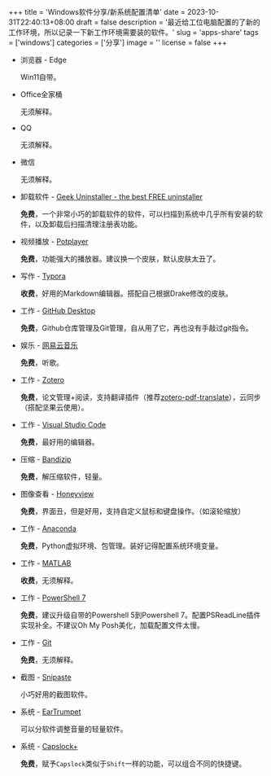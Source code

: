 +++
title = 'Windows软件分享/新系统配置清单'
date = 2023-10-31T22:40:13+08:00
draft = false
description = '最近给工位电脑配置的了新的工作环境，所以记录一下新工作环境需要装的软件。'
slug = 'apps-share'
tags = ['windows']
categories = ['分享']
image = ''
license = false
+++

+ 浏览器 - Edge

  Win11自带。

+ Office全家桶

  无须解释。

+ QQ

  无须解释。

+ 微信

  无须解释。

+ 卸载软件 - [Geek Uninstaller - the best FREE uninstaller](https://geekuninstaller.com/)

  **免费**，一个非常小巧的卸载软件的软件，可以扫描到系统中几乎所有安装的软件，以及卸载后扫描清理注册表功能。

+ 视频播放 - [Potplayer](https://potplayer.daum.net/)

  **免费**，功能强大的播放器。建议换一个皮肤，默认皮肤太丑了。

+ 写作 - [Typora](https://typora.io/)

  **收费**，好用的Markdown编辑器。搭配自己根据Drake修改的皮肤。

+ 工作 - [GitHub Desktop](https://desktop.github.com/)

  **免费**，Github仓库管理及Git管理，自从用了它，再也没有手敲过git指令。

+ 娱乐 - [网易云音乐](https://music.163.com/#/download)

  **免费**，听歌。

+ 工作 - [Zotero](https://www.zotero.org/)

  **免费**，论文管理+阅读，支持翻译插件（推荐[zotero-pdf-translate](https://github.com/windingwind/zotero-pdf-translate)），云同步（搭配坚果云使用）。

+ 工作 - [Visual Studio Code](https://code.visualstudio.com/)

  **免费**，最好用的编辑器。

+ 压缩 - [Bandizip](https://en.bandisoft.com/bandizip/)

  **免费**，解压缩软件，轻量。

+ 图像查看 - [Honeyview](https://en.bandisoft.com/honeyview/)

  **免费**，界面丑，但是好用，支持自定义鼠标和键盘操作。（如滚轮缩放）

+ 工作 - [Anaconda](https://www.anaconda.com/)

  **免费**，Python虚拟环境、包管理。装好记得配置系统环境变量。

+ 工作 - [MATLAB](https://ww2.mathworks.cn/products/matlab.html)

  **收费**，无须解释。

+ 工作 - [PowerShell 7](https://github.com/PowerShell/PowerShell)

  **免费**，建议升级自带的Powershell 5到Powershell 7。配置PSReadLine插件实现补全。不建议Oh My Posh美化，加载配置文件太慢。

+ 工作 - [Git](https://git-scm.com/)

  **免费**，无须解释。

+ 截图 - [Snipaste](https://www.snipaste.com/)

  小巧好用的截图软件。

+ 系统 - [EarTrumpet](https://eartrumpet.app/)

  可以分软件调整音量的轻量软件。

+ 系统 - [Capslock+](https://capslox.com/capslock-plus/)

  **免费**，赋予`Capslock`类似于`Shift`一样的功能，可以组合不同的快捷键。

  
